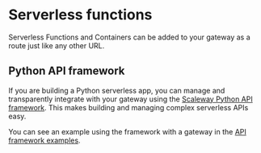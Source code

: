 # Serverless functions

Serverless Functions and Containers can be added to your gateway as a route just like any other URL.

## Python API framework

If you are building a Python serverless app, you can manage and transparently integrate with your gateway using the [Scaleway Python API framework](https://github.com/scaleway/serverless-api-project). This makes building and managing complex serverless APIs easy.

You can see an example using the framework with a gateway in the [API framework examples](https://github.com/scaleway/serverless-api-framework-python/tree/main/examples).


